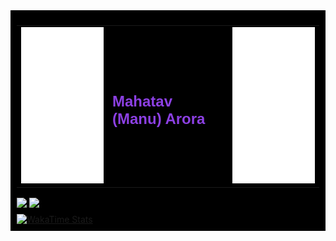 <div style="background-color: black; padding: 10px;">

  <!-- Header with Image and Name -->

<table style="border-collapse: collapse;">
  <tr>
    <td style="border: none;"><img src="./images/ma.png" alt="Ma Picture" width="250" height="250"></td>
    <td style="border: none;"><h2 style="font-size: 24px; font-weight: bold; color: #8c40e3; font-family: sans-serif;">Mahatav (Manu) Arora</h2></td>
    <td style="border: none;"><img src="./images/ma.png" alt="Ma Picture" width="250" height="250"></td>
  </tr>
</table>

  <!-- Stats and Top Languages Section -->

<a href="https://github.com/Mahatav/github-readme-stats">
  <img align="center" src="https://github-readme-stats.vercel.app/api?username=Mahatav&theme=midnight-purple&show_icons=true&show=reviews,discussions_started,discussions_answered,prs_merged,prs_merged_percentage" />
</a>
<a href="https://github.com/Mahatav/convoychat">
  <img align="center" src="https://github-readme-stats.vercel.app/api/top-langs/?username=Mahatav&hide_progress=true&theme=midnight-purple" />
</a>

  <!-- WakaTime Stats -->
  <div style="margin-top: 10px;">
      <a href="https://github.com/Mahatav/github-readme-stats">
          <img src="https://github-readme-stats.vercel.app/api/wakatime?username=Mahatav&theme=midnight-purple" alt="WakaTime Stats"/>
      </a>
  </div>

</div>
